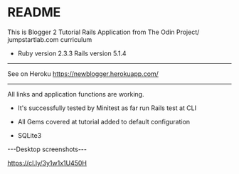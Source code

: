 # README

This is Blogger 2 Tutorial Rails Application from The Odin Project/ jumpstartlab.com curriculum 
- Ruby version 2.3.3
  Rails version 5.1.4
____________________________________________________________

See on Heroku https://newblogger.herokuapp.com/ 
____________________________________________________________


  All links and application functions are working.

- It's successfully tested by Minitest as far
  run Rails test at CLI

- All Gems covered at tutorial added to default configuration

- SQLite3 


---Desktop  screenshots---

https://cl.ly/3y1w1x1U450H